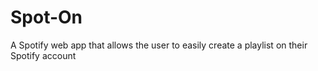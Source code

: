 # Spot-On
A Spotify web app that allows the user to easily create a playlist on their Spotify account
